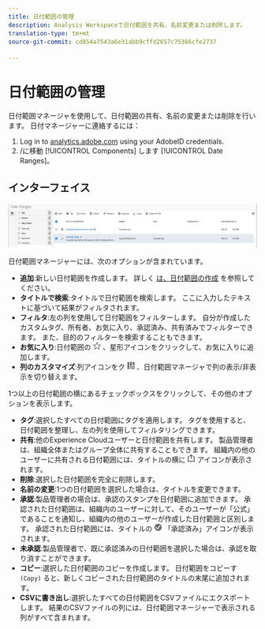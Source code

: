 ```yaml
---
title: 日付範囲の管理
description: Analysis Workspaceで日付範囲を共有、名前変更または削除します。
translation-type: tm+mt
source-git-commit: cd854a7543a6e31abb9cffd2657c75366cfe2737

---
```



# 日付範囲の管理

日付範囲マネージャを使用して、日付範囲の共有、名前の変更または削除を行います。 日付マネージャーに連絡するには：

1. Log in to [analytics.adobe.com](https://analytics.adobe.com) using your AdobeID credentials.
1. /に移動 [!UICONTROL Components] します [!UICONTROL Date Ranges]。

## インターフェイス

![UI](../assets/date-range-ui.png)

日付範囲マネージャーには、次のオプションが含まれています。

* **追加**:新しい日付範囲を作成します。 詳しく [は、日付範囲の作成](create.md) を参照してください。
* **タイトルで検索**:タイトルで日付範囲を検索します。 ここに入力したテキストに基づいて結果がフィルタされます。
* **フィルタ**:左の列を使用して日付範囲をフィルターします。 自分が作成したカスタムタグ、所有者、お気に入り、承認済み、共有済みでフィルターできます。 また、目的のフィルターを検索することもできます。
* **お気に入り**:日付範囲の ![横にある](../assets/star.png) 、星形アイコンをクリックして、お気に入りに追加します。
* **列のカスタマイズ**:列アイコンをク ![リックし](../assets/columns.png) 、日付範囲マネージャで列の表示/非表示を切り替えます。

1つ以上の日付範囲の横にあるチェックボックスをクリックして、その他のオプションを表示します。

* **タグ**:選択したすべての日付範囲にタグを適用します。 タグを使用すると、日付範囲を整理し、左の列を使用してフィルタリングできます。
* **共有**:他のExperience Cloudユーザーと日付範囲を共有します。 製品管理者は、組織全体またはグループ全体に共有することもできます。 組織内の他のユーザーに共有される日付範囲には、タイトルの横に ![共有](../assets/shared.png) アイコンが表示されます。
* **削除**:選択した日付範囲を完全に削除します。
* **名前の変更**:1つの日付範囲を選択した場合は、タイトルを変更できます。
* **承認**:製品管理者の場合は、承認のスタンプを日付範囲に追加できます。 承認された日付範囲は、組織内のユーザーに対して、そのユーザーが「公式」であることを通知し、組織内の他のユーザーが作成した日付範囲と区別します。 承認された日付範囲には、タイトルの ![横に](../assets/approved.png) 「承認済み」アイコンが表示されます。
* **未承認**:製品管理者で、既に承認済みの日付範囲を選択した場合は、承認を取り消すことができます。
* **コピー**:選択した日付範囲のコピーを作成します。 日付範囲をコピーす `(Copy)` ると、新しくコピーされた日付範囲のタイトルの末尾に追加されます。
* **CSVに書き出し**:選択したすべての日付範囲をCSVファイルにエクスポートします。 結果のCSVファイルの列には、日付範囲マネージャーで表示される列がすべて含まれます。
